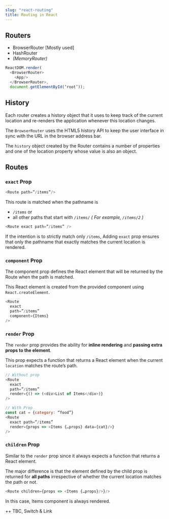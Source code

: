 ```yaml
---
slug: "react-routing"
title: Routing in React
---
```


## Routers

- BrowserRouter [Mostly used]
- HashRouter
- _(MemoryRouter)_

```js
ReactDOM.render(
  <BrowserRouter>
    <App/>
  </BrowserRouter>,
  document.getElementById(‘root’));
```

## History

Each router creates a history object that it uses to keep track of the current location and re-renders the application whenever this location changes.

The `BrowserRouter` uses the HTML5 history API to keep the user interface in sync with the URL in the browser address bar.

The `history` object created by the Router contains a number of properties and one of the location property whose value is also an object.

## Routes

### `exact` Prop

```js
<Route path=”/items”/>
```

This route is matched when the pathname is

- `/items` or
- all other paths that start with `/items/` _( For example, `/items/2` )_

```js
<Route exact path=”/items” />
```

If the intention is to strictly match only `/items`, Adding `exact` prop ensures that only the pathname that exactly matches the current location is rendered.

### `component` Prop

The component prop defines the React element that will be returned by the Route when the path is matched.

This React element is created from the provided component using `React.createElement`.

```js
<Route
  exact
  path=”/items”
  component={Items}
/>
```

### `render` Prop

The `render` prop provides the ability for **inline rendering** and **passing extra props to the element**.

This prop expects a function that returns a React element when the current `location` matches the route’s path.

```js
// Without prop
<Route
  exact
  path=”/items”
  render={() => (<div>List of Items</div>)}
/>

// With Prop
const cat = {category: “food”}
<Route
  exact path=”/items”
  render={props => <Items {…props} data={cat}/>}
/>
```

### `children` Prop

Similar to the `render` prop since it always expects a function that returns a React element.

The major difference is that the element defined by the child prop is returned for **all paths** irrespective of whether the current location matches the path or not.

```js
<Route children={props => <Items {…props}/>}/>
```

In this case, Items component is always rendered.

++ TBC, Switch & Link
